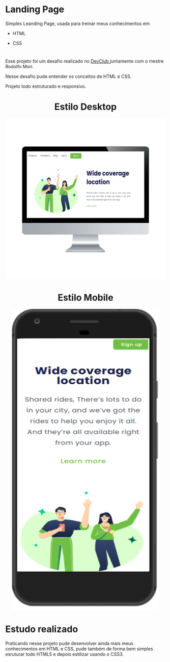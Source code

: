 # Landing Page 

Simples Leanding Page, usada para treinar meus conhecimentos em:

- HTML

- CSS

#

Esse projeto foi um desafio realizado no <a href=""> DevClub <a/> juntamente com o mestre Rodolfo Mori.

Nesse desafio pude entender os conceitos de HTML e CSS.

Projeto todo estruturado e responsivo.

<h1 align="center"> Estilo Desktop</h1>

<p align="center">
<img src="https://raw.githubusercontent.com/Fabiosilva112/2-_Projeto/0bfcfe81052165f8d013a3a4ae70a6888c46cbd4/img/desktoop_feito.svg" width="650">
</p>

<h1 align="center"> Estilo Mobile</h1>

<p align="center">
<img src="https://raw.githubusercontent.com/Fabiosilva112/2-_Projeto/0bfcfe81052165f8d013a3a4ae70a6888c46cbd4/img/celular2_feito.svg">
</p>

# Estudo realizado

Praticando nesse projeto pude desenvolver ainda mais meus conhecimentos em HTML e CSS, pude também de forma bem simples esruturar todo HTML5 e depois estilizar usando o CSS3.

